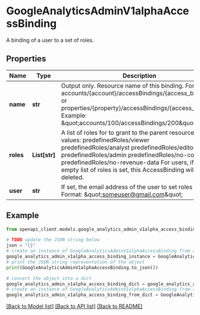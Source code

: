 # GoogleAnalyticsAdminV1alphaAccessBinding

A binding of a user to a set of roles.

## Properties

Name | Type | Description | Notes
------------ | ------------- | ------------- | -------------
**name** | **str** | Output only. Resource name of this binding. Format: accounts/{account}/accessBindings/{access_binding} or properties/{property}/accessBindings/{access_binding} Example: \&quot;accounts/100/accessBindings/200\&quot; | [optional] [readonly] 
**roles** | **List[str]** | A list of roles for to grant to the parent resource. Valid values: predefinedRoles/viewer predefinedRoles/analyst predefinedRoles/editor predefinedRoles/admin predefinedRoles/no-cost-data predefinedRoles/no-revenue-data For users, if an empty list of roles is set, this AccessBinding will be deleted. | [optional] 
**user** | **str** | If set, the email address of the user to set roles for. Format: \&quot;someuser@gmail.com\&quot; | [optional] 

## Example

```python
from openapi_client.models.google_analytics_admin_v1alpha_access_binding import GoogleAnalyticsAdminV1alphaAccessBinding

# TODO update the JSON string below
json = "{}"
# create an instance of GoogleAnalyticsAdminV1alphaAccessBinding from a JSON string
google_analytics_admin_v1alpha_access_binding_instance = GoogleAnalyticsAdminV1alphaAccessBinding.from_json(json)
# print the JSON string representation of the object
print(GoogleAnalyticsAdminV1alphaAccessBinding.to_json())

# convert the object into a dict
google_analytics_admin_v1alpha_access_binding_dict = google_analytics_admin_v1alpha_access_binding_instance.to_dict()
# create an instance of GoogleAnalyticsAdminV1alphaAccessBinding from a dict
google_analytics_admin_v1alpha_access_binding_from_dict = GoogleAnalyticsAdminV1alphaAccessBinding.from_dict(google_analytics_admin_v1alpha_access_binding_dict)
```
[[Back to Model list]](../README.md#documentation-for-models) [[Back to API list]](../README.md#documentation-for-api-endpoints) [[Back to README]](../README.md)


